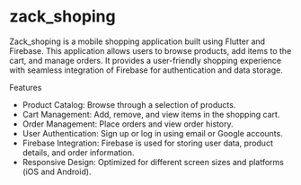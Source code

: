 # zack_shoping

Zack_shoping is a mobile shopping application built using Flutter and Firebase. This application allows users to browse products, add items to the cart, and manage orders. It provides a user-friendly shopping experience with seamless integration of Firebase for authentication and data storage.

Features
* Product Catalog: Browse through a selection of products.
* Cart Management: Add, remove, and view items in the shopping cart.
* Order Management: Place orders and view order history.
* User Authentication: Sign up or log in using email or Google accounts.
* Firebase Integration: Firebase is used for storing user data, product details, and order information.
* Responsive Design: Optimized for different screen sizes and platforms (iOS and Android).
